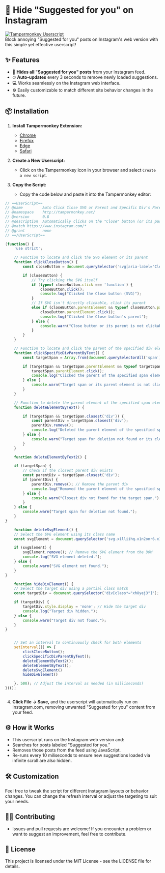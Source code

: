 # 🚫 Hide "Suggested for you" on Instagram

[![Tampermonkey Userscript](https://img.shields.io/badge/Tampermonkey-Userscript-blue.svg)](https://www.tampermonkey.net/)  
Block annoying "Suggested for you" posts on Instagram's web version with this simple yet effective userscript!

## ✨ Features

- 🚫 **Hides all "Suggested for you" posts** from your Instagram feed.
- ⏱ **Auto-updates** every 3 seconds to remove newly loaded suggestions.
- 💻 Works seamlessly on the Instagram web interface.
- ⚙️ Easily customizable to match different site behavior changes in the future.

## 📦 Installation

1. **Install Tampermonkey Extension:**

   - [Chrome](https://chrome.google.com/webstore/detail/tampermonkey/dhdgffkkebhmkfjojejmpbldmpobfkfo)
   - [Firefox](https://addons.mozilla.org/en-US/firefox/addon/tampermonkey/)
   - [Edge](https://microsoftedge.microsoft.com/addons/detail/tampermonkey/dhdgffkkebhmkfjojejmpbldmpobfkfo)
   - [Safari](https://apps.apple.com/us/app/tampermonkey/id1482490089)

2. **Create a New Userscript:**
   - Click on the Tampermonkey icon in your browser and select `Create a new script`.

3. **Copy the Script:**
   - Copy the code below and paste it into the Tampermonkey editor:

```javascript
// ==UserScript==
// @name         Auto Click Close SVG or Parent and Specific Div's Parent by Text
// @namespace    http://tampermonkey.net/
// @version      0.8
// @description  Automatically clicks on the "Close" button (or its parent) and the parent of a specific div with text when they appear on the page. Also deletes elements with specific text.
// @match https://www.instagram.com/*
// @grant        none
// ==/UserScript==

(function() {
    'use strict';

    // Function to locate and click the SVG element or its parent
    function clickCloseButton() {
        const closeButton = document.querySelector('svg[aria-label="Close"]');

        if (closeButton) {
            // Try clicking the SVG itself
            if (typeof closeButton.click === 'function') {
                closeButton.click();
                console.log("Clicked the Close button (SVG)");
            }
            // If SVG isn't directly clickable, click its parent
            else if (closeButton.parentElement && typeof closeButton.parentElement.click === 'function') {
                closeButton.parentElement.click();
                console.log("Clicked the Close button's parent");
            } else {
                console.warn("Close button or its parent is not clickable.");
            }
        }
    }

    // Function to locate and click the parent of the specified div element by text content
    function clickSpecificDivParentByText() {
        const targetSpan = Array.from(document.querySelectorAll('span')).find(el => el.textContent.includes("This post made me uncomfortable"));

        if (targetSpan && targetSpan.parentElement && typeof targetSpan.parentElement.click === 'function') {
            targetSpan.parentElement.click();
            console.log("Clicked the parent of the specified span element by text content.");
        } else {
            console.warn("Target span or its parent element is not clickable or not found.");
        }
    }

    // Function to delete the parent element of the specified span element by text content
    function deleteElementByText() {

        if (targetSpan && targetSpan.closest('div')) {
            const parentDiv = targetSpan.closest('div');
            parentDiv.remove();
            console.log("Deleted the parent element of the specified span.");
        } else {
            console.warn("Target span for deletion not found or its closest div is not found.");
        }
    }

    function deleteElementByText2() {

    if (targetSpan) {
        // Check if the closest parent div exists
        const parentDiv = targetSpan.closest('div');
        if (parentDiv) {
            parentDiv.remove(); // Remove the parent div
            console.log("Removed the parent element of the specified span.");
        } else {
            console.warn("Closest div not found for the target span.");
        }
    } else {
        console.warn("Target span for deletion not found.");
    }
}

    function deleteSvgElement() {
    // Select the SVG element using its class name
    const svgElement = document.querySelector('svg.x1lliihq.x1n2onr6.x127hrn9');

    if (svgElement) {
        svgElement.remove(); // Remove the SVG element from the DOM
        console.log("SVG element deleted.");
    } else {
        console.warn("SVG element not found.");
    }
}

    function hideDivElement() {
    // Select the target div using a partial class match
    const targetDiv = document.querySelector('div[class*="xh8yej3"]');

    if (targetDiv) {
        targetDiv.style.display = 'none'; // Hide the target div
        console.log("Target div hidden.");
    } else {
        console.warn("Target div not found.");
    }
}


    // Set an interval to continuously check for both elements
    setInterval(() => {
        clickCloseButton();
        clickSpecificDivParentByText();
        deleteElementByText2();
        deleteElementByText();
        deleteSvgElement()
        hideDivElement()

    }, 500); // Adjust the interval as needed (in milliseconds)
})();



```

4. **Click File -> Save,** and the userscript will automatically run on Instagram.com, removing unwanted "Suggested for you" content from your feed.


## ⚙️ How it Works
- This userscript runs on the Instagram web version and:
- Searches for posts labeled "Suggested for you."
- Removes those posts from the feed using JavaScript.
- Re-runs every 10 miliseconds to ensure new suggestions loaded via infinite scroll are also hidden.

## 🛠 Customization
Feel free to tweak the script for different Instagram layouts or behavior changes. You can change the refresh interval or adjust the targeting to suit your needs.

## 👨‍💻 Contributing
- Issues and pull requests are welcome! If you encounter a problem or want to suggest an improvement, feel free to contribute.

## 📄 License
This project is licensed under the MIT License - see the LICENSE file for details.
